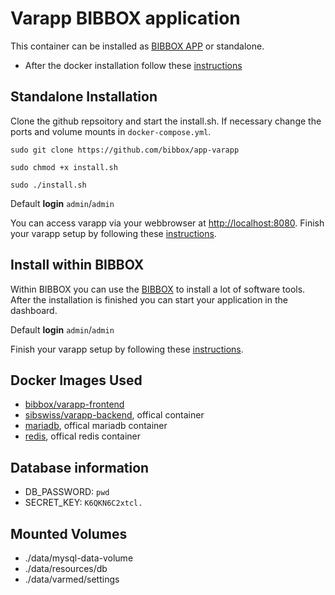 # Varapp BIBBOX application

This container can be installed as [BIBBOX APP](https://bibbox.readthedocs.io/en/latest/) or standalone. 

* After the docker installation follow these [instructions](INSTALL-APP.md)

## Standalone Installation

Clone the github repsoitory and start the install.sh. If necessary change the ports and volume mounts in `docker-compose.yml`.  

`sudo git clone https://github.com/bibbox/app-varapp`

`sudo chmod +x install.sh`

`sudo ./install.sh`

Default **login** `admin`/`admin`

You can access varapp via your webbrowser at [http://localhost:8080](http://localhost:8080).
Finish your varapp setup by following these [instructions](INSTALL-APP.md).

## Install within BIBBOX

Within BIBBOX you can use the [BIBBOX](https://bibbox.readthedocs.io/en/latest/) to install a lot of software tools. After the installation is finished you can start your application in the dashboard.

Default **login** `admin`/`admin`

Finish your varapp setup by following these [instructions](INSTALL-APP.md).


## Docker Images Used


 * [bibbox/varapp-frontend](https://hub.docker.com/r/bibbox/varapp-frontend)
 * [sibswiss/varapp-backend](https://hub.docker.com/r/sibswiss/varapp-backend), offical container
 * [mariadb](https://hub.docker.com/_/mariadb), offical mariadb container
 * [redis](https://hub.docker.com/_/redis), offical redis container
 
## Database information

- DB_PASSWORD: `pwd`
- SECRET_KEY: `K6QKN6C2xtcl.`

## Mounted Volumes

- ./data/mysql-data-volume
- ./data/resources/db
- ./data/varmed/settings


